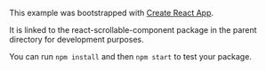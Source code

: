 This example was bootstrapped with [Create React App](https://github.com/facebook/create-react-app).

It is linked to the react-scrollable-component package in the parent directory for development purposes.

You can run `npm install` and then `npm start` to test your package.
